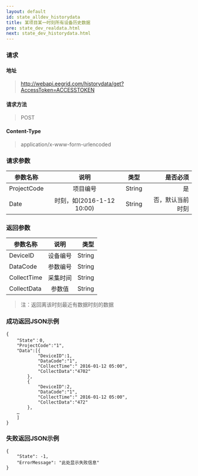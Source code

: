 ```yaml
---
layout: default
id: state_alldev_historydata
title: 某项目某一时刻所有设备历史数据
pre: state_dev_realdata.html
next: state_dev_historydata.html
---
```


### 请求
#### 地址
> http://webapi.eegrid.com/historydata/get?AccessToken=ACCESSTOKEN

#### 请求方法
> POST

#### Content-Type
> application/x-www-form-urlencoded

### 请求参数
| 参数名称        | 说明           | 类型  |   是否必须  |
| ------------- |:-------------:|:------:|-----:|
| ProjectCode      | 项目编号 | String |  是   |
| Date      | 时刻，如(2016-1-12 10:00) | String |  否，默认当前时刻   |


### 返回参数
| 参数名称        | 说明           | 类型  |
| ------------- |:-------------:| -----:|
| DeviceID      | 设备编号 | String |
| DataCode        | 参数编号 | String |
| CollectTime      | 采集时间      | String |
| CollectData      | 参数值 | String |

> 注：返回离该时刻最近有数据时刻的数据

### 成功返回JSON示例
```
{
    "State"：0,
    "ProjectCode":"1",
    "Data":[{
            "DeviceID":1,
            "DataCode":"1",
            "CollectTime":" 2016-01-12 05:00",
            "CollectData":"4702"
        },
        {
            "DeviceID":2,
            "DataCode":"1",
            "CollectTime":" 2016-01-12 05:00",
            "CollectData":"472"
        },
    …
    ]
}

```

### 失败返回JSON示例 
```
{
    "State": -1,
    "ErrorMessage": "此处显示失败信息"
}
```
